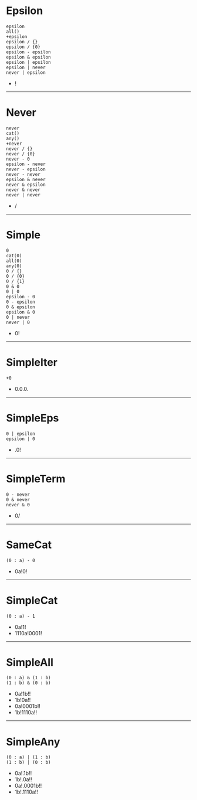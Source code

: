 # Epsilon
    epsilon
    all()
    +epsilon
    epsilon / {}
    epsilon / {0}
    epsilon - epsilon
    epsilon & epsilon
    epsilon | epsilon
    epsilon | never
    never | epsilon
* !

---

# Never
    never
    cat()
    any()
    +never
    never / {}
    never / {0}
    never - 0
    epsilon - never
    never - epsilon
    never - never
    epsilon & never
    never & epsilon
    never & never
    never | never
* /

---

# Simple
    0
    cat(0)
    all(0)
    any(0)
    0 / {}
    0 / {0}
    0 / {1}
    0 & 0
    0 | 0
    epsilon - 0
    0 - epsilon
    0 & epsilon
    epsilon & 0
    0 | never
    never | 0
* 0!

---

# SimpleIter
    +0
* 0.0.0.

---

# SimpleEps
    0 | epsilon
    epsilon | 0
* .0!

---

# SimpleTerm
    0 - never
    0 & never
    never & 0
* 0/

---

# SameCat
    (0 : a) - 0
* 0a!0!

---

# SimpleCat
    (0 : a) - 1
* 0a!1!
* 1110a!0001!

---

# SimpleAll
    (0 : a) & (1 : b)
    (1 : b) & (0 : b)
* 0a!1b!!
* 1b!0a!!
* 0a!0001b!!
* 1b!1110a!!

---

# SimpleAny
    (0 : a) | (1 : b)
    (1 : b) | (0 : b)
* 0a!.1b!!
* 1b!.0a!!
* 0a!.0001b!!
* 1b!.1110a!!
